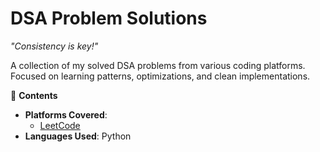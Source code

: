 # DSA Problem Solutions  
*"Consistency is key!"*  

A collection of my solved DSA problems from various coding platforms. Focused on learning patterns, optimizations, and clean implementations.  

 📌 **Contents**  
- **Platforms Covered**:  
  - [LeetCode](https://leetcode.com/) 
- **Languages Used**: Python
